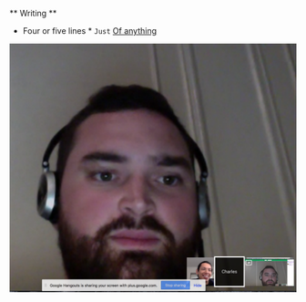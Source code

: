 ** Writing **
* Four or five lines *
` Just `
[Of anything](http://www.google.com/)

![Charlie Screenshot](/charlie.png)